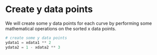 # Create y data points

We will create some y data points for each curve by performing some mathematical operations on the sorted x data points.

```python
# create some y data points
ydata1 = xdata1 ** 2
ydata2 = 1 - xdata2 ** 3
```

